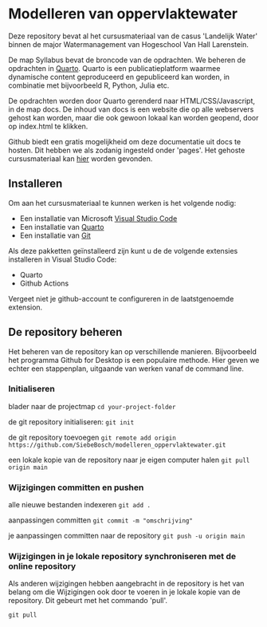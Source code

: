 # Modelleren van oppervlaktewater
Deze repository bevat al het cursusmateriaal van de casus 'Landelijk Water' binnen de major Watermanagement van Hogeschool Van Hall Larenstein.

De map Syllabus bevat de broncode van de opdrachten. We beheren de opdrachten in [Quarto](https://quarto.org/docs/download/).
Quarto is een publicatieplatform waarmee dynamische content geproduceerd en gepubliceerd kan worden, in combinatie met bijvoorbeeld R, Python, Julia etc.

De opdrachten worden door Quarto gerenderd naar HTML/CSS/Javascript, in de map docs.
De inhoud van docs is een website die op alle webservers gehost kan worden, maar die ook gewoon lokaal kan worden geopend, door op index.html te klikken.

Github biedt een gratis mogelijkheid om deze documentatie uit docs te hosten. Dit hebben we als zodanig ingesteld onder 'pages'. 
Het gehoste cursusmateriaal kan [hier](https://siebebosch.github.io/modelleren_oppervlaktewater/) worden gevonden.

## Installeren
Om aan het cursusmateriaal te kunnen werken is het volgende nodig:

* Een installatie van Microsoft [Visual Studio Code](https://code.visualstudio.com/download)
* Een installatie van [Quarto](https://quarto.org/docs/download/)
* Een installatie van [Git](https://gitforwindows.org/)

Als deze pakketten geïnstalleerd zijn kunt u de de volgende extensies installeren in Visual Studio Code:
* Quarto 
* Github Actions

Vergeet niet je github-account te configureren in de laatstgenoemde extension.

## De repository beheren

Het beheren van de repository kan op verschillende manieren. Bijvoorbeeld het programma Github for Desktop is een populaire methode. 
Hier geven we echter een stappenplan, uitgaande van werken vanaf de command line.

### Initialiseren
blader naar de projectmap
```cd your-project-folder```

de git repository initialiseren:
```git init```

de git repository toevoegen
```git remote add origin https://github.com/SiebeBosch/modelleren_oppervlaktewater.git```

een lokale kopie van de repository naar je eigen computer halen
```git pull origin main```

### Wijzigingen committen en pushen

alle nieuwe bestanden indexeren
```git add . ```

aanpassingen committen
```git commit -m "omschrijving"```

je aanpassingen committen naar de repository
```git push -u origin main```

### Wijzigingen in je lokale repository synchroniseren met de online repository

Als anderen wijzigingen hebben aangebracht in de repository is het van belang om die Wijzigingen ook door te voeren in je lokale kopie van de repository. Dit gebeurt met het commando 'pull'.

```git pull```
